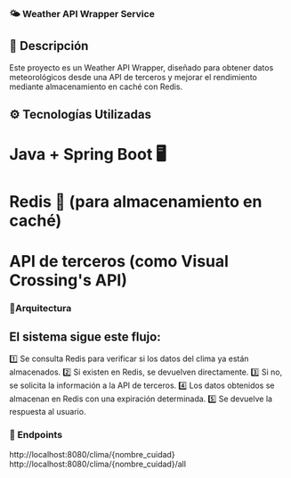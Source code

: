 ### 🌤 Weather API Wrapper Service
## 📌 Descripción
Este proyecto es un Weather API Wrapper, diseñado para obtener datos meteorológicos desde una API de terceros y mejorar el rendimiento mediante almacenamiento en caché con Redis.

## ⚙️ Tecnologías Utilizadas
# Java + Spring Boot 🖥️
# Redis 🏪 (para almacenamiento en caché)
# API de terceros (como Visual Crossing's API)

### 📌Arquitectura
## El sistema sigue este flujo:
1️⃣ Se consulta Redis para verificar si los datos del clima ya están almacenados.
2️⃣ Si existen en Redis, se devuelven directamente.
3️⃣ Si no, se solicita la información a la API de terceros.
4️⃣ Los datos obtenidos se almacenan en Redis con una expiración determinada.
5️⃣ Se devuelve la respuesta al usuario.


### 📡 Endpoints
http://localhost:8080/clima/{nombre_cuidad}
http://localhost:8080/clima/{nombre_cuidad}/all
